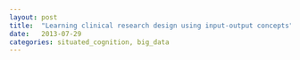 ```yaml
---
layout: post
title:  "Learning clinical research design using input-output concepts"
date:   2013-07-29
categories: situated_cognition, big_data
---
```


![]()